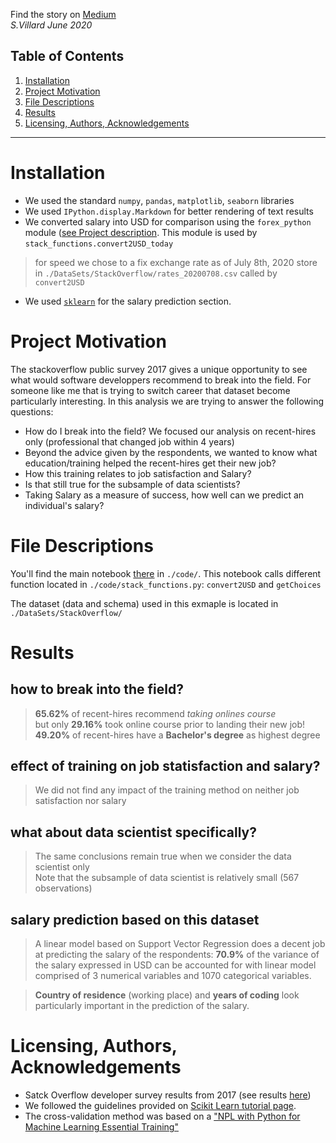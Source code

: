 Find the story on [Medium](https://medium.com/@sebastien.villard/scientist-to-data-scientist-468c906c5756?source=friends_link&sk=bb9fa0018d4235348921363bc023d858)  
_S.Villard June 2020_

## Table of Contents
1. [Installation](#Installation)
2. [Project Motivation](#Project_Motivation)
3. [File Descriptions](#File_Descriptions)
4. [Results](#Results)
5. [Licensing, Authors, Acknowledgements](#Licensing,_Authors,_Acknowledgements)

___
# __Installation__
 - We used the standard ```numpy```, ```pandas```, ```matplotlib```, ```seaborn``` libraries
 - We used ```IPython.display.Markdown``` for better rendering of text results
 - We converted salary into USD for comparison using the ```forex_python``` module ([see Project description](https://pypi.org/project/forex-python/). This module is used by ```stack_functions.convert2USD_today```
> for speed we chose to a fix exchange rate as of July 8th, 2020 store in ```./DataSets/StackOverflow/rates_20200708.csv``` called by ```convert2USD```
 - We used [```sklearn```](https://scikit-learn.org/stable/) for the salary prediction section.
 
# __Project Motivation__
The stackoverflow public survey 2017 gives a unique opportunity to see what would software developpers recommend to break into the field. For someone like me that is trying to switch career that dataset become particularly interesting.
In this analysis we are trying to answer the following questions:
- How do I break into the field? We focused our analysis on recent-hires only (professional that changed job within 4 years)
- Beyond the advice given by the respondents, we wanted to know what education/training helped the recent-hires get their new job? 
- How this training relates to job satisfaction and Salary?
- Is that still true for the subsample of data scientists?
- Taking Salary as a measure of success, how well can we predict an individual's salary?


# __File Descriptions__
You'll find the main notebook [there](./code/StackPublicSurvey.ipynb) in ```./code/```. This notebook calls different function located in ```./code/stack_functions.py```: ```convert2USD``` and ```getChoices``` 

The dataset (data and schema) used in this exmaple is located in ```./DataSets/StackOverflow/```

# __Results__

## how to break into the field?
> __65.62%__ of recent-hires recommend _taking onlines course_  
but only __29.16%__ took online course prior to landing their new job!<br/>
__49.20%__ of recent-hires have a __Bachelor's degree__ as highest degree

## effect of training on job statisfaction and salary?
> We did not find any impact of the training method on neither job satisfaction nor salary 

## what about data scientist specifically?
> The same conclusions remain true when we consider the data scientist only<br/>
Note that the subsample of data scientist is relatively small (567 observations)

## salary prediction based on this dataset
> A linear model based on Support Vector Regression does a decent job at predicting the salary of the respondents: __70.9%__ of the variance of the salary expressed in USD can be accounted for with linear model comprised of 3 numerical variables and 1070 categorical variables.  

> __Country of residence__ (working place) and __years of coding__ look particularly important in the prediction of the salary.


# __Licensing, Authors, Acknowledgements__
 - Satck Overflow developer survey results from 2017 (see results [here](https://insights.stackoverflow.com/survey/2017))
 - We followed the guidelines provided on [Scikit Learn tutorial page](https://scikit-learn.org/stable/tutorial/machine_learning_map/index.html).
 - The cross-validation method was based on a ["NPL with Python for Machine Learning Essential Training"](https://www.linkedin.com/learning/nlp-with-python-for-machine-learning-essential-training?trk=learning-serp_learning_search-card&upsellOrderOrigin=homepage-learning_learning-search-bar_search-submit)